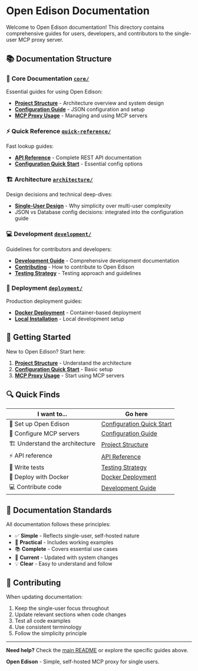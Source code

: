 # Open Edison Documentation

Welcome to Open Edison documentation! This directory contains comprehensive guides for users, developers, and contributors to the single-user MCP proxy server.

## 📚 Documentation Structure

### 🎯 **Core Documentation** [`core/`](core/)

Essential guides for using Open Edison:

- **[Project Structure](core/project_structure.md)** - Architecture overview and system design
- **[Configuration Guide](core/configuration.md)** - JSON configuration and setup
- **[MCP Proxy Usage](core/proxy_usage.md)** - Managing and using MCP servers

### ⚡ **Quick Reference** [`quick-reference/`](quick-reference/)

Fast lookup guides:

- **[API Reference](quick-reference/api_reference.md)** - Complete REST API documentation
- **[Configuration Quick Start](quick-reference/config_quick_start.md)** - Essential config options

### 🏗️ **Architecture** [`architecture/`](architecture/)

Design decisions and technical deep-dives:

- **[Single-User Design](architecture/single_user_design.md)** - Why simplicity over multi-user complexity
- JSON vs Database config decisions: integrated into the configuration guide

### 💻 **Development** [`development/`](development/)

Guidelines for contributors and developers:

- **[Development Guide](development/development_guide.md)** - Comprehensive development documentation
- **[Contributing](development/contributing.md)** - How to contribute to Open Edison
- **[Testing Strategy](development/testing.md)** - Testing approach and guidelines

### 🚀 **Deployment** [`deployment/`](deployment/)

Production deployment guides:

- **[Docker Deployment](deployment/docker.md)** - Container-based deployment
- **[Local Installation](deployment/local.md)** - Local development setup
  
## 🚀 **Getting Started**

New to Open Edison? Start here:

1. **[Project Structure](core/project_structure.md)** - Understand the architecture
2. **[Configuration Quick Start](quick-reference/config_quick_start.md)** - Basic setup
3. **[MCP Proxy Usage](core/proxy_usage.md)** - Start using MCP servers

## 🔍 **Quick Finds**

| **I want to...** | **Go here** |
|------------------|-------------|
| 🚀 Set up Open Edison | [Configuration Quick Start](quick-reference/config_quick_start.md) |
| 🔧 Configure MCP servers | [Configuration Guide](core/configuration.md) |
| 🏗️ Understand the architecture | [Project Structure](core/project_structure.md) |
| ⚡ API reference | [API Reference](quick-reference/api_reference.md) |
| 🧪 Write tests | [Testing Strategy](development/testing.md) |
| 🐳 Deploy with Docker | [Docker Deployment](deployment/docker.md) |
| 💻 Contribute code | [Development Guide](development/development_guide.md) |

## 📝 **Documentation Standards**

All documentation follows these principles:

- ✅ **Simple** - Reflects single-user, self-hosted nature
- 🎯 **Practical** - Includes working examples
- 📚 **Complete** - Covers essential use cases
- 🔄 **Current** - Updated with system changes
- 💡 **Clear** - Easy to understand and follow

## 🤝 **Contributing**

When updating documentation:

1. Keep the single-user focus throughout
2. Update relevant sections when code changes
3. Test all code examples
4. Use consistent terminology
5. Follow the simplicity principle

---

**Need help?** Check the [main README](../README.md) or explore the specific guides above.

**Open Edison** - Simple, self-hosted MCP proxy for single users.

